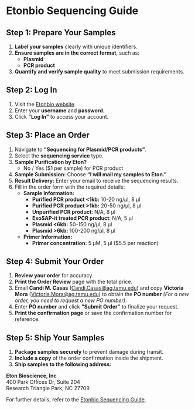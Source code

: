 # Etonbio Sequencing Guide

## Step 1: Prepare Your Samples
1. **Label your samples** clearly with unique identifiers.
2. **Ensure samples are in the correct format**, such as:
   - **Plasmid**
   - **PCR product**
3. **Quantify and verify sample quality** to meet submission requirements.

## Step 2: Log In
1. Visit the [Etonbio website](https://www.etonbio.com).
2. Enter your **username** and **password**.
3. Click **"Log In"** to access your account.

## Step 3: Place an Order
1. Navigate to **"Sequencing for Plasmid/PCR products"**.
2. Select the **sequencing service** type.
3. **Sample Purification by Eton?**
   - No / Yes ($1 per sample) for PCR product
4. **Sample Submission:** Choose **“I will mail my samples to Eton.”**
5. **Result Delivery:** Enter your email to receive the sequencing results.
6. Fill in the order form with the required details:
   - **Sample Information:**
     - **Purified PCR product <1kb:** 10-20 ng/μl, 8 μl
     - **Purified PCR product >1kb:** 20-50 ng/μl, 8 μl
     - **Unpurified PCR product**: N/A, 8 μl
     - **ExoSAP-it treated PCR product**: N/A, 5 μl
     - **Plasmid <6kb:** 50-150 ng/μl, 8 μl
     - **Plasmid >6kb:** 100-200 ng/μl, 8 μl
   - **Primer Information:**
     - **Primer concentration:** 5 μM, 5 μl ($5.5 per reaction)

## Step 4: Submit Your Order
1. **Review your order** for accuracy.
2. **Print the Order Review** page with the total price.
3. Email **Candi M. Casas** (<Candi.Casas@ag.tamu.edu>) and copy **Victoria Mora** (<Victoria.Mora@ag.tamu.edu>) to obtain the **PO number** *(For a new order, you need to request a new PO number)*.
4. Enter **PO number** and click **"Submit Order"** to finalize your request.
5. **Print the confirmation page** or save the confirmation number for reference.

## Step 5: Ship Your Samples
1. **Package samples securely** to prevent damage during transit.
2. **Include a copy** of the order confirmation inside the shipment.
3. **Ship samples to the following address:**

**Eton Bioscience, Inc**  
400 Park Offices Dr, Suite 204  
Research Triangle Park, NC 27709  

For further details, refer to the [Etonbio Sequencing Guide](https://www.etonbio.com/sequencing/faq_seq.php).